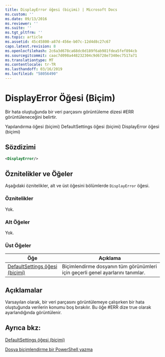 ```yaml
---
title: DisplayError öğesi (biçimi) | Microsoft Docs
ms.custom: ''
ms.date: 09/13/2016
ms.reviewer: ''
ms.suite: ''
ms.tgt_pltfrm: ''
ms.topic: article
ms.assetid: 45c45800-a87d-456e-b07c-12d4d8c27c67
caps.latest.revision: 8
ms.openlocfilehash: 2c6a3d678ca68dc0d189f6ab981fdea5fef894cb
ms.sourcegitcommit: caac7d098a448232304c9d6728e7340ec7517a71
ms.translationtype: MT
ms.contentlocale: tr-TR
ms.lasthandoff: 03/16/2019
ms.locfileid: "58056490"
---
```

# <a name="displayerror-element-format"></a>DisplayError Öğesi (Biçim)

Bir hata oluştuğunda bir veri parçasını görüntüleme dizesi #ERR görüntüleneceğini belirtir.

Yapılandırma öğesi (biçimi) DefaultSettings öğesi (biçimi) DisplayError öğesi (biçimi)

## <a name="syntax"></a>Sözdizimi

```xml
<DisplayError/>
```

## <a name="attributes-and-elements"></a>Öznitelikler ve Öğeler

Aşağıdaki öznitelikler, alt ve üst öğesini bölümlerde `DisplayError` öğesi.

### <a name="attributes"></a>Öznitelikler

Yok.

### <a name="child-elements"></a>Alt Öğeler

Yok.

### <a name="parent-elements"></a>Üst Öğeler

|Öğe|Açıklama|
|-------------|-----------------|
|[DefaultSettings öğesi (biçimi)](./defaultsettings-element-format.md)|Biçimlendirme dosyanın tüm görünümleri için geçerli genel ayarlarını tanımlar.|

## <a name="remarks"></a>Açıklamalar

Varsayılan olarak, bir veri parçasını görüntülemeye çalışırken bir hata oluştuğunda verilerin konumu boş bırakılır. Bu öğe #ERR dize true olarak ayarlandığında görüntülenir.

## <a name="see-also"></a>Ayrıca bkz:

[DefaultSettings öğesi (biçimi)](./defaultsettings-element-format.md)

[Dosya biçimlendirme bir PowerShell yazma](./writing-a-powershell-formatting-file.md)
